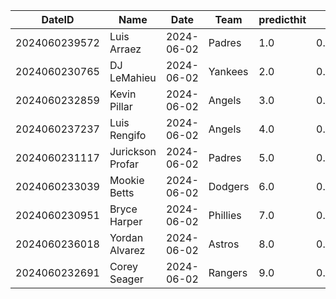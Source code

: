 DateID         |  Name              |  Date        |  Team      |  predicthit  |  predicthitproba     |  hitbool  |  Last7DaysAVG  |  Last15DaysAVG  |  Last30DaysAVG
---------------|--------------------|--------------|------------|--------------|----------------------|-----------|----------------|-----------------|---------------
2024060239572  |  Luis Arraez       |  2024-06-02  |  Padres    |  1.0         |  0.6346833764627983  |  False    |  0.4           |  0.443          |  0.393
2024060230765  |  DJ LeMahieu       |  2024-06-02  |  Yankees   |  2.0         |  0.6171754067913002  |  False    |  0.231         |  0.231          |  0.231
2024060232859  |  Kevin Pillar      |  2024-06-02  |  Angels    |  3.0         |  0.6063319224190606  |  False    |  0.35          |  0.364          |  0.409
2024060237237  |  Luis Rengifo      |  2024-06-02  |  Angels    |  4.0         |  0.6045858404644756  |  False    |  0.304         |  0.321          |  0.323
2024060231117  |  Jurickson Profar  |  2024-06-02  |  Padres    |  5.0         |  0.6029753748195253  |  False    |  0.304         |  0.327          |  0.305
2024060233039  |  Mookie Betts      |  2024-06-02  |  Dodgers   |  6.0         |  0.6019826671803806  |  False    |  0.185         |  0.24           |  0.248
2024060230951  |  Bryce Harper      |  2024-06-02  |  Phillies  |  7.0         |  0.601399089502255   |  False    |  0.227         |  0.319          |  0.323
2024060236018  |  Yordan Alvarez    |  2024-06-02  |  Astros    |  8.0         |  0.6006708831791376  |  False    |  0.37          |  0.377          |  0.33
2024060232691  |  Corey Seager      |  2024-06-02  |  Rangers   |  9.0         |  0.599847446481582   |  False    |  0.421         |  0.4            |  0.333
